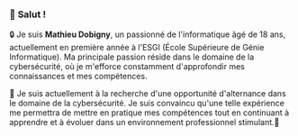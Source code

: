 ### 👋 **Salut !**

🔒 Je suis **Mathieu Dobigny**, un passionné de l'informatique âgé de 18 ans, actuellement en première année à l'ESGI (École Supérieure de Génie Informatique). Ma principale passion réside dans le domaine de la cybersécurité, où je m'efforce constamment d'approfondir mes connaissances et mes compétences.

💼 Je suis actuellement à la recherche d'une opportunité d'alternance dans le domaine de la cybersécurité. Je suis convaincu qu'une telle expérience me permettra de mettre en pratique mes compétences tout en continuant à apprendre et à évoluer dans un environnement professionnel stimulant.🚀
